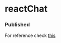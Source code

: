 # reactChat

### Published

For reference check [this](https://pratikkabade.github.io/reactTutorial/)